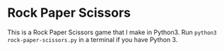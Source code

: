 # Rock Paper Scissors

This is a Rock Paper Scissors game that I make in Python3. Run `python3 rock-paper-scissors.py` in a terminal if you have Python 3.
